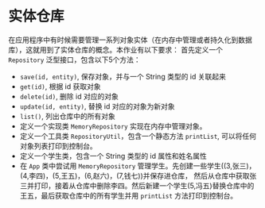 # 实体仓库
在应用程序中有时候需要管理一系列对象实体（在内存中管理或者持久化到数据库），这就用到了实体仓库的概念。本作业有以下要求：
首先定义一个 `Repository` 泛型接口，包含以下5个方法：
- `save(id, entity)`, 保存对象，并与一个 String 类型的 id 关联起来
- `get(id)`, 根据 id 获取对象
- `delete(id)`, 删除 id 对应的对象
- `update(id, entity)`, 替换 id 对应的对象为新对象
- `list()`, 列出仓库中的所有对象
- 定义一个实现类 `MemoryRepository` 实现在内存中管理对象。
- 定义一个工具类 `RepositoryUtil`，包含一个静态方法 `printList`, 可以将任何对象列表打印到控制台。
- 定义一个学生类，包含一个 String 类型的 id 属性和姓名属性
- 在 `App` 类中尝试用 `MemoryRepository` 管理学生。先创建一些学生((3,张三)，(4,李四)，(5,王五)，(6,赵六)，(7,钱七))并保存进仓库， 然后从仓库中获取张三并打印，接着从仓库中删除李四。然后新建一个学生(5,冯五)替换仓库中的王五，最后获取仓库中的所有学生并用 `printList` 方法打印到控制台。